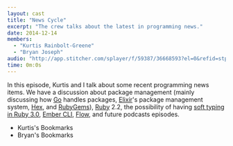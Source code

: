 ```yaml
---
layout: cast
title: "News Cycle"
excerpt: "The crew talks about the latest in programming news."
date: 2014-12-14
members:
  - "Kurtis Rainbolt-Greene"
  - "Bryan Joseph"
audio: "http://app.stitcher.com/splayer/f/59387/36668593?el=0&refid=stpr"
time: 0m:0s
---
```


In this episode, Kurtis and I talk about some recent programming news items. We have a discussion about package management (mainly discussing how [Go](https://golang.org/) handles packages, [Elixir](http://elixir-lang.org/)'s package management system, [Hex](http://hex.pm), and [RubyGems](https://rubygems.org/)), [Ruby](https://www.ruby-lang.org/en/news/2014/11/28/ruby-2-2-0-preview2-released/) 2.2, the possibility of having [soft typing in Ruby 3.0](https://bugs.ruby-lang.org/issues/9999), [Ember CLI](http://www.ember-cli.com/), [Flow](http://flowtype.org/), and future podcasts episodes.

  - Kurtis's Bookmarks
  - Bryan's Bookmarks

